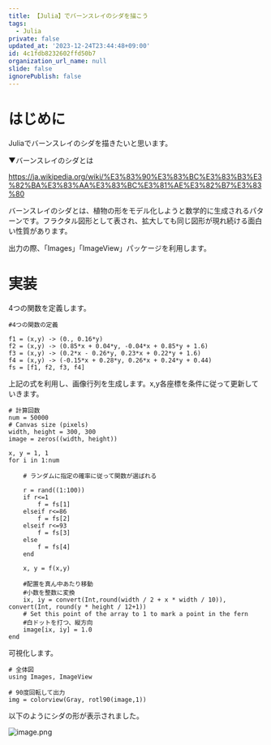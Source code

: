 ```yaml
---
title: 【Julia】でバーンスレイのシダを描こう
tags:
  - Julia
private: false
updated_at: '2023-12-24T23:44:48+09:00'
id: 4c1fdb8232602ffd50b7
organization_url_name: null
slide: false
ignorePublish: false
---
```

# はじめに

Juliaでバーンスレイのシダを描きたいと思います。

▼バーンスレイのシダとは

https://ja.wikipedia.org/wiki/%E3%83%90%E3%83%BC%E3%83%B3%E3%82%BA%E3%83%AA%E3%83%BC%E3%81%AE%E3%82%B7%E3%83%80

バーンスレイのシダとは、植物の形をモデル化しようと数学的に生成されるパターンです。フラクタル図形として表され、拡大しても同じ図形が現れ続ける面白い性質があります。

出力の際、「Images」「ImageView」パッケージを利用します。

# 実装

4つの関数を定義します。

```julia:
#4つの関数の定義

f1 = (x,y) -> (0., 0.16*y)
f2 = (x,y) -> (0.85*x + 0.04*y, -0.04*x + 0.85*y + 1.6)
f3 = (x,y) -> (0.2*x - 0.26*y, 0.23*x + 0.22*y + 1.6)
f4 = (x,y) -> (-0.15*x + 0.28*y, 0.26*x + 0.24*y + 0.44)
fs = [f1, f2, f3, f4]
```

上記の式を利用し、画像行列を生成します。x,y各座標を条件に従って更新していきます。

```julia:
# 計算回数
num = 50000
# Canvas size (pixels)
width, height = 300, 300
image = zeros((width, height))

x, y = 1, 1
for i in 1:num
    
    # ランダムに指定の確率に従って関数が選ばれる
    
    r = rand((1:100))
    if r<=1
        f = fs[1]
    elseif r<=86
        f = fs[2]
    elseif r<=93
        f = fs[3]
    else
        f = fs[4]
    end
        
    x, y = f(x,y)

    #配置を真ん中あたり移動
    #小数を整数に変換
    ix, iy = convert(Int,round(width / 2 + x * width / 10)), convert(Int, round(y * height / 12+1))
    # Set this point of the array to 1 to mark a point in the fern
    #白ドットを打つ、縦方向
    image[ix, iy] = 1.0
end
```

可視化します。

```julia:
# 全体図
using Images, ImageView

# 90度回転して出力
img = colorview(Gray, rotl90(image,1))
```

以下のようにシダの形が表示されました。

![image.png](https://qiita-image-store.s3.ap-northeast-1.amazonaws.com/0/614347/f351c866-cce8-d556-302d-0de609485e83.png)

